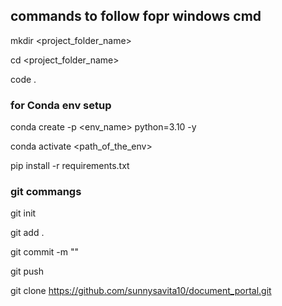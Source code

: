 ## commands to follow fopr windows cmd

mkdir <project_folder_name>

cd <project_folder_name>

code .

### for Conda env setup

conda create -p <env_name> python=3.10 -y

conda activate <path_of_the_env>

pip install -r requirements.txt

### git commangs

git init

git add .

git commit -m "<write your commit messahe>"

git push

git clone https://github.com/sunnysavita10/document_portal.git

